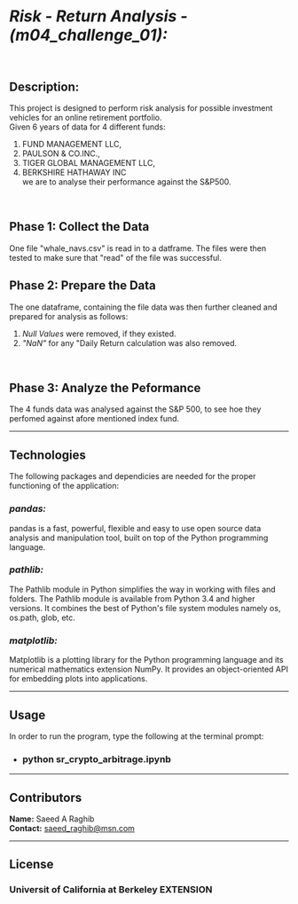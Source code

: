 # *Risk - Return Analysis - (m04_challenge_01):*<br><br>

## **Description:**<br>
This project is designed to perform risk analysis for possible investment vehicles for an online retirement portfolio.
<br>
Given 6 years of data for 4 different funds:
1. FUND MANAGEMENT LLC,
2. PAULSON & CO.INC.,
3. TIGER GLOBAL MANAGEMENT LLC,
4. BERKSHIRE HATHAWAY INC<br>
we are to analyse their performance against the S&P500.

<br>

## **Phase 1: Collect the Data**<br>
One file "whale_navs.csv" is read in to a datframe. The files were then tested to make sure that "read" of the file was successful.
<br>

## **Phase 2: Prepare the Data**<br>
The one dataframe, containing the file data was then further cleaned and prepared for analysis as follows:
1. *Null Values* were removed, if they existed.
2. *"NaN"* for any "Daily Return calculation was also removed.
<br>

## **Phase 3: Analyze the Peformance**<br>
The 4 funds data was analysed against the S&P 500, to see hoe they perfomed against afore mentioned index fund.
<br>

---

## Technologies

The following packages and dependicies are needed for the proper functioning of the application:
### *pandas:*  
pandas is a fast, powerful, flexible and easy to use open source data analysis and manipulation tool,
built on top of the Python programming language.
<br>
### *pathlib:*
The Pathlib module in Python simplifies the way in working with files and folders. The Pathlib module is available from Python 3.4 and higher versions. It combines the best of Python's file system modules namely os, os.path, glob, etc.
<br>
### *matplotlib:*
Matplotlib is a plotting library for the Python programming language and its numerical mathematics extension NumPy. It provides an object-oriented API for embedding plots into applications.
<br>

---

## Usage

In order to run the program, type the following at the terminal prompt:
* ### python sr_crypto_arbitrage.ipynb

---

## Contributors

**Name:** Saeed A Raghib<br>
**Contact:** saeed_raghib@msn.com

---

## License

### Universit of California at Berkeley EXTENSION
